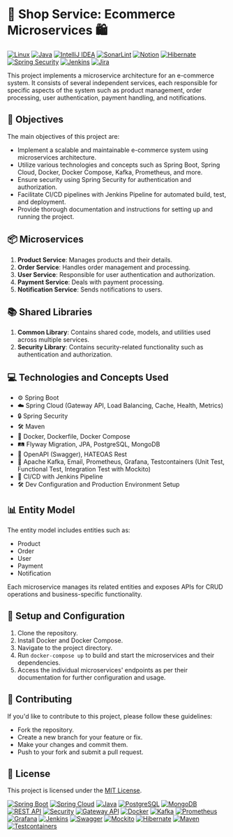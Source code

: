 # 🛒 Shop Service: Ecommerce Microservices 🛍️

[![Linux](https://img.shields.io/badge/Linux-FCC624?style=for-the-badge&logo=linux&logoColor=black)](https://www.linux.org/)
[![Java](https://img.shields.io/badge/Java-ED8B00?style=for-the-badge&logo=openjdk&logoColor=white)](https://www.java.com/)
[![IntelliJ IDEA](https://img.shields.io/badge/IntelliJ_IDEA-000000?style=for-the-badge&logo=intellij-idea&logoColor=white)](https://www.jetbrains.com/idea/)
[![SonarLint](https://img.shields.io/badge/SonarLint-CB2029?style=for-the-badge&logo=sonarlint&logoColor=white)](https://www.sonarlint.org/)
[![Notion](https://img.shields.io/badge/Notion-000000?style=for-the-badge&logo=notion&logoColor=white)](https://www.notion.so/)
[![Hibernate](https://img.shields.io/badge/Hibernate-59666C?style=for-the-badge&logo=Hibernate&logoColor=white)](https://hibernate.org/)
[![Spring Security](https://img.shields.io/badge/Spring_Security-6DB33F?style=for-the-badge&logo=Spring-Security&logoColor=white)](https://spring.io/projects/spring-security)
[![Jenkins](https://img.shields.io/badge/Jenkins-D24939?style=for-the-badge&logo=Jenkins&logoColor=white)](https://www.jenkins.io/)
[![Jira](https://img.shields.io/badge/Jira-0052CC?style=for-the-badge&logo=Jira&logoColor=white)](https://www.atlassian.com/software/jira)

This project implements a microservice architecture for an e-commerce system. It consists of several independent services, each responsible for specific aspects of the system such as product management, order processing, user authentication, payment handling, and notifications.

## 🎯 Objectives

The main objectives of this project are:
- Implement a scalable and maintainable e-commerce system using microservices architecture.
- Utilize various technologies and concepts such as Spring Boot, Spring Cloud, Docker, Docker Compose, Kafka, Prometheus, and more.
- Ensure security using Spring Security for authentication and authorization.
- Facilitate CI/CD pipelines with Jenkins Pipeline for automated build, test, and deployment.
- Provide thorough documentation and instructions for setting up and running the project.

## 📦 Microservices

1. **Product Service**: Manages products and their details.
2. **Order Service**: Handles order management and processing.
3. **User Service**: Responsible for user authentication and authorization.
4. **Payment Service**: Deals with payment processing.
5. **Notification Service**: Sends notifications to users.

## 📚 Shared Libraries

1. **Common Library**: Contains shared code, models, and utilities used across multiple services.
2. **Security Library**: Contains security-related functionality such as authentication and authorization.

## 💻 Technologies and Concepts Used

- ⚙️ Spring Boot
- ☁️ Spring Cloud (Gateway API, Load Balancing, Cache, Health, Metrics)
- 🔒 Spring Security
- 🛠️ Maven
- 🐳 Docker, Dockerfile, Docker Compose
- 🛤️ Flyway Migration, JPA, PostgreSQL, MongoDB
- 📘 OpenAPI (Swagger), HATEOAS Rest
- 📨 Apache Kafka, Email, Prometheus, Grafana, Testcontainers (Unit Test, Functional Test, Integration Test with Mockito)
- 🚀 CI/CD with Jenkins Pipeline
- 🛠️ Dev Configuration and Production Environment Setup


## 📊 Entity Model

The entity model includes entities such as:
- Product
- Order
- User
- Payment
- Notification

Each microservice manages its related entities and exposes APIs for CRUD operations and business-specific functionality.

## 🔧 Setup and Configuration

1. Clone the repository.
2. Install Docker and Docker Compose.
3. Navigate to the project directory.
4. Run `docker-compose up` to build and start the microservices and their dependencies.
5. Access the individual microservices' endpoints as per their documentation for further configuration and usage.

## 🤝 Contributing

If you'd like to contribute to this project, please follow these guidelines:
- Fork the repository.
- Create a new branch for your feature or fix.
- Make your changes and commit them.
- Push to your fork and submit a pull request.

## 📝 License

This project is licensed under the [MIT License](LICENSE).


[![Spring Boot](https://img.shields.io/badge/Spring%20Boot-2.5.5-brightgreen)](https://spring.io/projects/spring-boot)
[![Spring Cloud](https://img.shields.io/badge/Spring%20Cloud-2020.0.4-brightgreen)](https://spring.io/projects/spring-cloud)
[![Java](https://img.shields.io/badge/Java-11-blue)](https://www.java.com/)
[![PostgreSQL](https://img.shields.io/badge/PostgreSQL-13.3-blue)](https://www.postgresql.org/)
[![MongoDB](https://img.shields.io/badge/MongoDB-5.0-blue)](https://www.mongodb.com/)
[![REST API](https://img.shields.io/badge/API-REST-blue)](https://restfulapi.net/)
[![Security](https://img.shields.io/badge/Security-Spring%20Security-yellow)](https://spring.io/projects/spring-security)
[![Gateway API](https://img.shields.io/badge/Gateway%20API-Spring%20Cloud%20Gateway-yellow)](https://spring.io/projects/spring-cloud-gateway)
[![Docker](https://img.shields.io/badge/Docker-20.10.8-blue)](https://www.docker.com/)
[![Kafka](https://img.shields.io/badge/Apache%20Kafka-2.8.0-red)](https://kafka.apache.org/)
[![Prometheus](https://img.shields.io/badge/Prometheus-2.30.0-red)](https://prometheus.io/)
[![Grafana](https://img.shields.io/badge/Grafana-8.1.5-red)](https://grafana.com/)
[![Jenkins](https://img.shields.io/badge/Jenkins-2.319.2-blue)](https://www.jenkins.io/)
[![Swagger](https://img.shields.io/badge/OpenAPI-Swagger-brightgreen)](https://swagger.io/)
[![Mockito](https://img.shields.io/badge/Mockito-Used-green)](https://site.mockito.org/)
[![Hibernate](https://img.shields.io/badge/Hibernate-Used-blue)](https://hibernate.org/)
[![Maven](https://img.shields.io/badge/Maven-Used-blue)](https://maven.apache.org/)
[![Testcontainers](https://img.shields.io/badge/Testcontainers-Used-blue)](https://www.testcontainers.org/)


